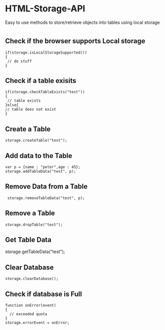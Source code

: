 HTML-Storage-API
================

Easy to use methods to store/retrieve objects into tables using local storage

#
## Check if the browser supports Local storage

    if(storage.isLocalStorageSupported())
    {
     // do stuff
    }

## Check if a table exisits

    if(storage.checkTableExists("test"))
    {
     // table exists
    }else{
    // table does not exist
    }

## Create a Table

    storage.createTable("test");

## Add data to the Table
    
    var p = {name : "peter",age : 45};
    storage.addTableData("test", p);

## Remove Data from a Table

     storage.removeTableData("test", p);

## Remove a Table 

    storage.dropTable("test");

## Get Table Data

   storage.getTableData("test");

## Clear Database

    storage.clearDatabase();

## Check if database is Full
    
    function onError(event)
    {
      // exceeded quota
    }
    storage.errorEvent = onError;
    